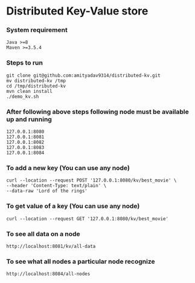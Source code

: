 # Distributed Key-Value store

### System requirement
    Java >=8
    Maven >=3.5.4
    
### Steps to run
    git clone git@github.com:amityadav9314/distributed-kv.git
    mv distributed-kv /tmp
    cd /tmp/distributed-kv
    mvn clean install
    ./demo_kv.sh
    
### After following above steps following node must be available up and running
    127.0.0.1:8080
    127.0.0.1:8081
    127.0.0.1:8082
    127.0.0.1:8083
    127.0.0.1:8084
    
### To add a new key (You can use any node)
    curl --location --request POST '127.0.0.1:8080/kv/best_movie' \
    --header 'Content-Type: text/plain' \
    --data-raw 'Lord of the rings'
    
### To get value of a key (You can use any node)
    curl --location --request GET '127.0.0.1:8080/kv/best_movie'
    
### To see all data on a node
    http://localhost:8081/kv/all-data
    
### To see what all nodes a particular node recognize
    http://localhost:8084/all-nodes
    

